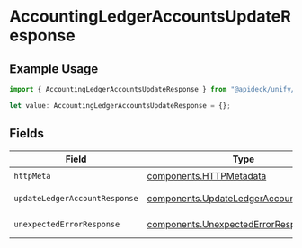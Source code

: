 # AccountingLedgerAccountsUpdateResponse

## Example Usage

```typescript
import { AccountingLedgerAccountsUpdateResponse } from "@apideck/unify/models/operations";

let value: AccountingLedgerAccountsUpdateResponse = {};
```

## Fields

| Field                                                                                            | Type                                                                                             | Required                                                                                         | Description                                                                                      |
| ------------------------------------------------------------------------------------------------ | ------------------------------------------------------------------------------------------------ | ------------------------------------------------------------------------------------------------ | ------------------------------------------------------------------------------------------------ |
| `httpMeta`                                                                                       | [components.HTTPMetadata](../../models/components/httpmetadata.md)                               | :heavy_check_mark:                                                                               | N/A                                                                                              |
| `updateLedgerAccountResponse`                                                                    | [components.UpdateLedgerAccountResponse](../../models/components/updateledgeraccountresponse.md) | :heavy_minus_sign:                                                                               | LedgerAccount updated                                                                            |
| `unexpectedErrorResponse`                                                                        | [components.UnexpectedErrorResponse](../../models/components/unexpectederrorresponse.md)         | :heavy_minus_sign:                                                                               | Unexpected error                                                                                 |